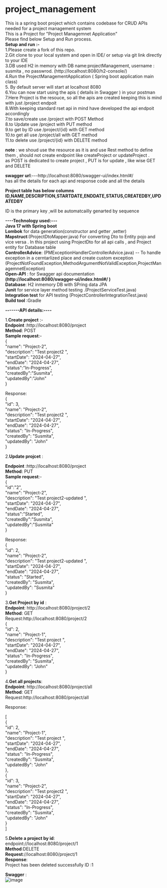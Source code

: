 # project_management
This is a spring boot project which contains codebase for CRUD APIs needed for a project management system  
This is a Project for "Project Managemnet Application"  
Please find below Setup and Run process.  
**Setup and run :-**    
1.Please create a fork of this repo.  
2.Git clone to your local system and open in IDE/ or setup via git link directly to your IDE  
3.DB used H2 in memory with DB name:projectManagement, username : susmita , no passwrod. (http://localhost:8080/h2-console/)  
4.Run the ProjectManagementApplication ( Spring boot application main class)  
5. By default server will start at localhost 8080  
6.You can now start using the apis ( details in Swagger ) in your postman  
7.Here Project is the resouce, so all the apis are created keeping this is mind with just /project endpoit   
8.With keeping standard rset api in mind have developed the api endpoit accordingly   
7.to save/create use /project with POST Method  
8.to Update use /project with PUT method  
9.to get by ID use /project/{id} with GET method  
10.to get all use /project/all with GET method   
11.to delete use /project/{id} with DELETE method  
  
**note** : we shoud use the resource as it is and use Rest method to define them , should not create endpoint like createProject or updateProject .   
as POST is dedicated to create project , PUT is for update , like wise GET and DELETE  
  
**swagger url**:---http://localhost:8080/swagger-ui/index.html#/   
has all the details for each api and response code and all the details  
  
**Project table has below columns**   
**ID,NAME,DESCRIPTION,STARTDATE,ENDDATE,STATUS,CREATEDBY,UPDATEDBY**  
  
ID is the primary key ,will be automatcailly genarted by sequence  
  
   
**----Technology used:---**    
 **Java 17 with Spring boot**  
 **Lombok** for data generation(constructor and getter ,setter)  
 **Mapstruct**:(ProjectDtoMapper.java) For converting Dto to Entity pojo and vice versa . In this project using ProjectDto for all api calls , and Project entity for Database table  
 **ControllerAdvice**: (PMExceptionHandlerControllerAdvice.java) -- To handle exception in a cerntarlized place and create custom exception  
					(ProjectNotFoundException,MethodArgumentNotValidException,ProjectManagemnetException)  
**Open-API** : for Swagger api documentation **(http://localhost:8080/swagger-ui/index.html#/ )**  
**Database**: H2 inmemory DB with SPring data JPA  
**Junit** for service layer method testing .(ProjectServiceTest.java)  
**Integration test** for API testing (ProjectControllerIntegrationTest.java)  
 **Build tool** :Gradle  
   
   
   
**-------API details:----**  

1.**Create project** :-  
**Endpoint** :http://localhost:8080/project  
**Method**: POST  
**Sample request**:-  
{  
     "name": "Project-2",  
     "description": "Test project2 ",  
     "startDate": "2024-04-27",  
     "endDate": "2024-04-27",  
     "status":"In-Progress",  
     "createdBy":"Susmita",  
     "updatedBy":"John"  
 }  
   
 Response:  
 {  
         "id": 3,  
         "name": "Project-2",  
         "description": "Test project2 ",  
         "startDate": "2024-04-27",  
         "endDate": "2024-04-27",  
         "status": "In-Progress",  
         "createdBy": "Susmita",  
         "updatedBy": "John"  
 }  
 
2.**Update projcet** :
  
  
**Endpoint** :http://localhost:8080/project  
**Method**: PUT  
**Sample request**:-  
{  
     "id":"2",  
     "name": "Project-2",  
     "description": "Test project2-updated ",  
     "startDate": "2024-04-27",  
     "endDate": "2024-04-27",  
     "status":"Started",  
     "createdBy":"Susmita",  
     "updatedBy":"Susmita"  
 }  
   
 Response:  
 {  
     "id": 2,  
     "name": "Project-2",  
     "description": "Test project2-updated ",  
     "startDate": "2024-04-27",  
     "endDate": "2024-04-27",  
     "status": "Started",  
     "createdBy": "Susmita",  
     "updatedBy": "Susmita"  
 }  
   
 3.**Get Project by id** :  
 **Endpoint**: http://localhost:8080/project/2  
 **Method**: GET  
 Request:http://localhost:8080/project/2  
 {  
     "id": 2,  
     "name": "Project-1",  
     "description": "Test project ",  
     "startDate": "2024-04-27",  
     "endDate": "2024-04-27",  
     "status": "In-Progress",  
     "createdBy": "Susmita",  
     "updatedBy": "John"  
 }  
   
   
 4.**Get all projects**:  
 **Endpoint**: http://localhost:8080/project/all  
**Method**: GET  
 Request:http://localhost:8080/project/all  
   
 Response:  
   
 [  
       {  
           "id": 2,  
           "name": "Project-1",  
           "description": "Test project ",  
           "startDate": "2024-04-27",  
           "endDate": "2024-04-27",  
           "status": "In-Progress",  
           "createdBy": "Susmita",  
           "updatedBy": "John"  
       },  
       {  
           "id": 3,  
           "name": "Project-2",  
           "description": "Test project2 ",  
           "startDate": "2024-04-27",  
           "endDate": "2024-04-27",  
           "status": "In-Progress",  
           "createdBy": "Susmita",  
           "updatedBy": "John"  
       }  
  ]  
   
   
 5.**Delete a project by id**:  
 endpoint://localhost:8080/project/1  
**Method**:DELETE  
 **Request**://localhost:8080/project/1  
 **Response**:  
 Project has been deleted successfully  ID :1  
  
**Swagger** :  
![image](https://github.com/susmi170/project_management/assets/149704969/39990b2f-b9df-47d2-8462-d575d27a6ff7)  

 
